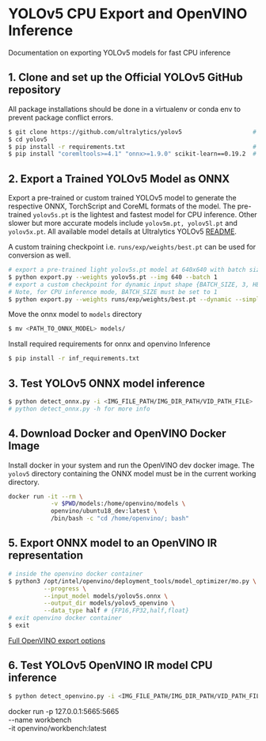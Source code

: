# YOLOv5 CPU Export and OpenVINO Inference

Documentation on exporting YOLOv5 models for fast CPU inference

## 1. Clone and set up the Official YOLOv5 GitHub repository

All package installations should be done in a virtualenv or conda env to prevent package conflict errors.

```bash
$ git clone https://github.com/ultralytics/yolov5                    # clone repo
$ cd yolov5
$ pip install -r requirements.txt                                    # base requirements
$ pip install "coremltools>=4.1" "onnx>=1.9.0" scikit-learn==0.19.2  # export requirements
```

## 2. Export a Trained YOLOv5 Model as ONNX

Export a pre-trained or custom trained YOLOv5 model to generate the respective ONNX, TorchScript and CoreML formats of the model. The pre-trained `yolov5s.pt` is the lightest and fastest model for CPU inference. Other slower but more accurate models include `yolov5m.pt, yolov5l.pt` and `yolov5x.pt`. All available model details at Ultralytics YOLOv5 [README](https://github.com/ultralytics/yolov5#pretrained-checkpoints).

A custom training checkpoint i.e. `runs/exp/weights/best.pt` can be used for conversion as well.

```bash
# export a pre-trained light yolov5s.pt model at 640x640 with batch size 1
$ python export.py --weights yolov5s.pt --img 640 --batch 1
# export a custom checkpoint for dynamic input shape {BATCH_SIZE, 3, HEIGHT, WIDTH}
# Note, for CPU inference mode, BATCH_SIZE must be set to 1
$ python export.py --weights runs/exp/weights/best.pt --dynamic --simplify
```

Move the onnx model to `models` directory

```bash
$ mv <PATH_TO_ONNX_MODEL> models/
```

Install required requirements for onnx and openvino Inference

```bash
$ pip install -r inf_requirements.txt
```

## 3. Test YOLOv5 ONNX model inference

```bash
$ python detect_onnx.py -i <IMG_FILE_PATH/IMG_DIR_PATH/VID_PATH_FILE>
# python detect_onnx.py -h for more info
```

## 4. Download Docker and OpenVINO Docker Image

Install docker in your system and run the OpenVINO dev docker image. The `yolov5` directory containing the ONNX model must be in the current working directory.

```bash
docker run -it --rm \
            -v $PWD/models:/home/openvino/models \
            openvino/ubuntu18_dev:latest \
            /bin/bash -c "cd /home/openvino/; bash"
```

## 5. Export ONNX model to an OpenVINO IR representation

```bash
# inside the openvino docker container
$ python3 /opt/intel/openvino/deployment_tools/model_optimizer/mo.py \
          --progress \
          --input_model models/yolov5s.onnx \
          --output_dir models/yolov5_openvino \
          --data_type half # {FP16,FP32,half,float}
# exit openvino docker container
$ exit  
```

[Full OpenVINO export options](https://docs.openvinotoolkit.org/latest/openvino_docs_MO_DG_prepare_model_convert_model_Converting_Model_General.html)

## 6. Test YOLOv5 OpenVINO IR model CPU inference

```bash
$ python detect_openvino.py -i <IMG_FILE_PATH/IMG_DIR_PATH/VID_PATH_FILE>
```

docker run -p 127.0.0.1:5665:5665 \
                --name workbench \
                -it openvino/workbench:latest

